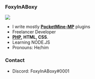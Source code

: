### FoxyInABoxy

![](https://github-readme-stats.vercel.app/api?username=FoxyInABoxy&theme=vue-dark&count_private=true&include_all_commits=true)

<!--

Here are some ideas to get you started:

- 🔭 I’m curre
- 🌱 I’m currently learning ...
- 👯 I’m looking to collaborate on ...
- 🤔 I’m looking for help with ...
- 💬 Ask me about ...
- 📫 How to reach me: ...
- 😄 Pronouns: ...
- ⚡ Fun fact: ...
-->
- I write mostly **[PocketMine-MP](https://jenkins.pmmp.io)** plugins
- Freelancer Developer
- **[PHP](https://php.net), HTML, CSS**.
- Learning NODE.JS
- Pronouns: He/him
### Contact
- Discord: FoxyInABoxy#0001
